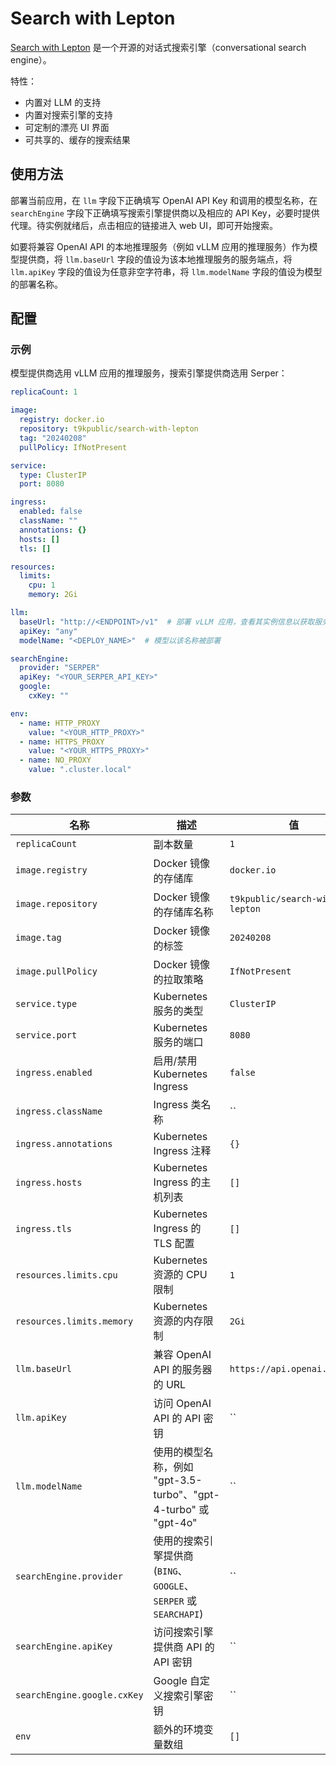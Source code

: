 # Search with Lepton

[Search with Lepton](https://github.com/leptonai/search_with_lepton) 是一个开源的对话式搜索引擎（conversational search engine）。

特性：

* 内置对 LLM 的支持
* 内置对搜索引擎的支持
* 可定制的漂亮 UI 界面
* 可共享的、缓存的搜索结果

## 使用方法

部署当前应用，在 `llm` 字段下正确填写 OpenAI API Key 和调用的模型名称，在 `searchEngine` 字段下正确填写搜索引擎提供商以及相应的 API Key，必要时提供代理。待实例就绪后，点击相应的链接进入 web UI，即可开始搜索。

如要将兼容 OpenAI API 的本地推理服务（例如 vLLM 应用的推理服务）作为模型提供商，将 `llm.baseUrl` 字段的值设为该本地推理服务的服务端点，将 `llm.apiKey` 字段的值设为任意非空字符串，将 `llm.modelName` 字段的值设为模型的部署名称。

## 配置

### 示例

模型提供商选用 vLLM 应用的推理服务，搜索引擎提供商选用 Serper：

```yaml
replicaCount: 1

image:
  registry: docker.io
  repository: t9kpublic/search-with-lepton
  tag: "20240208"
  pullPolicy: IfNotPresent

service:
  type: ClusterIP
  port: 8080

ingress:
  enabled: false
  className: ""
  annotations: {}
  hosts: []
  tls: []

resources:
  limits:
    cpu: 1
    memory: 2Gi

llm:
  baseUrl: "http://<ENDPOINT>/v1"  # 部署 vLLM 应用，查看其实例信息以获取服务端点
  apiKey: "any"
  modelName: "<DEPLOY_NAME>"  # 模型以该名称被部署

searchEngine:
  provider: "SERPER"
  apiKey: "<YOUR_SERPER_API_KEY>"
  google:
    cxKey: ""

env:
  - name: HTTP_PROXY
    value: "<YOUR_HTTP_PROXY>"
  - name: HTTPS_PROXY
    value: "<YOUR_HTTPS_PROXY>"
  - name: NO_PROXY
    value: ".cluster.local"
```

### 参数

| 名称                         | 描述                                                             | 值                             |
| ---------------------------- | ---------------------------------------------------------------- | ------------------------------ |
| `replicaCount`               | 副本数量                                                         | `1`                            |
| `image.registry`             | Docker 镜像的存储库                                              | `docker.io`                    |
| `image.repository`           | Docker 镜像的存储库名称                                          | `t9kpublic/search-with-lepton` |
| `image.tag`                  | Docker 镜像的标签                                                | `20240208`                     |
| `image.pullPolicy`           | Docker 镜像的拉取策略                                            | `IfNotPresent`                 |
| `service.type`               | Kubernetes 服务的类型                                            | `ClusterIP`                    |
| `service.port`               | Kubernetes 服务的端口                                            | `8080`                         |
| `ingress.enabled`            | 启用/禁用 Kubernetes Ingress                                     | `false`                        |
| `ingress.className`          | Ingress 类名称                                                   | ``                             |
| `ingress.annotations`        | Kubernetes Ingress 注释                                          | `{}`                           |
| `ingress.hosts`              | Kubernetes Ingress 的主机列表                                    | `[]`                           |
| `ingress.tls`                | Kubernetes Ingress 的 TLS 配置                                   | `[]`                           |
| `resources.limits.cpu`       | Kubernetes 资源的 CPU 限制                                       | `1`                            |
| `resources.limits.memory`    | Kubernetes 资源的内存限制                                        | `2Gi`                          |
| `llm.baseUrl`               | 兼容 OpenAI API 的服务器的 URL                                   | `https://api.openai.com/v1`    |
| `llm.apiKey`                | 访问 OpenAI API 的 API 密钥                                      | ``                             |
| `llm.modelName`             | 使用的模型名称，例如 "gpt-3.5-turbo"、"gpt-4-turbo" 或 "gpt-4o"  | ``                             |
| `searchEngine.provider`      | 使用的搜索引擎提供商 (`BING`、`GOOGLE`、`SERPER` 或 `SEARCHAPI`) | ``                             |
| `searchEngine.apiKey`       | 访问搜索引擎提供商 API 的 API 密钥                               | ``                             |
| `searchEngine.google.cxKey` | Google 自定义搜索引擎密钥                                        | ``                             |
| `env`                        | 额外的环境变量数组                                               | `[]`                           |
